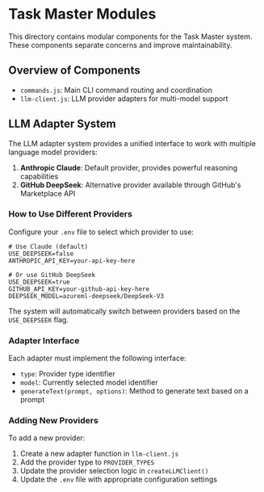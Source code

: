 # Task Master Modules

This directory contains modular components for the Task Master system. These components separate concerns and improve maintainability.

## Overview of Components

- `commands.js`: Main CLI command routing and coordination
- `llm-client.js`: LLM provider adapters for multi-model support

## LLM Adapter System

The LLM adapter system provides a unified interface to work with multiple language model providers:

1. **Anthropic Claude**: Default provider, provides powerful reasoning capabilities
2. **GitHub DeepSeek**: Alternative provider available through GitHub's Marketplace API

### How to Use Different Providers

Configure your `.env` file to select which provider to use:

```
# Use Claude (default)
USE_DEEPSEEK=false
ANTHROPIC_API_KEY=your-api-key-here

# Or use GitHub DeepSeek
USE_DEEPSEEK=true
GITHUB_API_KEY=your-github-api-key-here
DEEPSEEK_MODEL=azureml-deepseek/DeepSeek-V3
```

The system will automatically switch between providers based on the `USE_DEEPSEEK` flag.

### Adapter Interface

Each adapter must implement the following interface:

- `type`: Provider type identifier
- `model`: Currently selected model identifier
- `generateText(prompt, options)`: Method to generate text based on a prompt

### Adding New Providers

To add a new provider:

1. Create a new adapter function in `llm-client.js`
2. Add the provider type to `PROVIDER_TYPES`
3. Update the provider selection logic in `createLLMClient()`
4. Update the `.env` file with appropriate configuration settings 